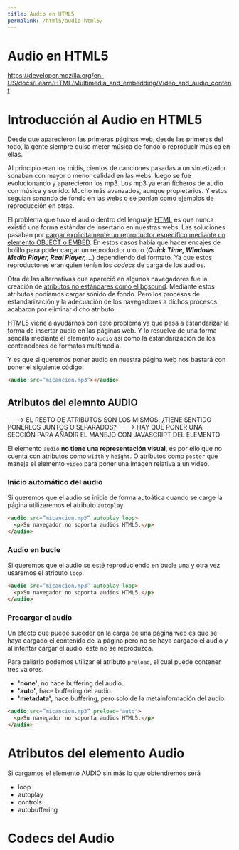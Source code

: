 ```yaml
---
title: Audio en HTML5
permalink: /html5/audio-html5/
---
```

# Audio en HTML5

https://developer.mozilla.org/en-US/docs/Learn/HTML/Multimedia_and_embedding/Video_and_audio_content


# Introducción al Audio en HTML5

Desde que aparecieron las primeras páginas web, desde las primeras del todo, la gente siempre quiso meter música de fondo o reproducir música en ellas.

Al principio eran los midis, cientos de canciones pasadas a un sintetizador sonaban con mayor o menor calidad en las webs, luego se fue evolucionando y aparecieron los mp3. Los mp3 ya eran ficheros de audio con música y sonido. Mucho más avanzados, aunque propietarios. Y estos seguían sonando de fondo en las webs o se ponían como ejemplos de reproducción en otras.

El problema que tuvo el audio dentro del lenguaje [HTML][HTML] es que nunca existió una forma estándar de insertarlo en nuestras webs. Las soluciones pasaban por [cargar explicitamente un reproductor específico mediante un elemento OBJECT o EMBED][ReproductorEmbed]. En estos casos había que hacer encajes de bolillo para poder cargar un reproductor u otro (***Quick Time, Windows Media Player, Real Player,...***) dependiendo del formato. Ya que estos reproductores eran quien tenían los *codecs* de carga de los audios.

Otra de las alternativas que apareció en algunos navegadores fue la creación de [atributos no estándares como el bgsound][bgsound]. Mediante estos atributos podíamos cargar sonido de fondo. Pero los procesos de estandarización y la adecuación de los navegadores a dichos procesos acabaron por eliminar dicho atributo.

[HTML5][HTML5] viene a ayudarnos con este problema ya que pasa a estandarizar la forma de insertar audio en las páginas web. Y lo resuelve de una forma sencilla mediante el elemento `audio` así como la estandarización de los contenedores de formatos multimedia.

Y es que si queremos poner audio en nuestra página web nos bastará con poner el siguiente código:

~~~html
<audio src=”micancion.mp3”></audio>
~~~


## Atributos del elemnto AUDIO

---> EL RESTO DE ATRIBUTOS SON LOS MISMOS. ¿TIENE SENTIDO PONERLOS JUNTOS O SEPARADOS?
---> HAY QUE PONER UNA SECCIÓN PARA AÑADIR EL MANEJO CON JAVASCRIPT DEL ELEMENTO


El elemento `audio` **no tiene una representación visual**, es por ello que no cuenta con atributos como `width` y `height`. O atributos como `poster` que maneja el elemento `video` para poner una imagen relativa a un vídeo.

### Inicio automático del audio
Si queremos que el audio se inicie de forma autoática cuando se carge la página utilizaremos el atributo `autoplay`.

~~~html
<audio src=”micancion.mp3” autoplay loop>
  <p>Su navegador no soporta audios HTML5.</p>
</audio>
~~~

### Audio en bucle
Si queremos que el audio se esté reproduciendo en bucle una y otra vez usaremos el atributo `loop`.

~~~html
<audio src=”micancion.mp3” autoplay loop>
  <p>Su navegador no soporta audios HTML5.</p>
</audio>
~~~

### Precargar el audio

Un efecto que puede suceder en la carga de una página web es que se haya cargado el contenido de la página pero no se haya cargado el audio y al intentar cargar el audio, este no se reproduzca.

Para paliarlo podemos utilizar el atributo `preload`, el cual puede contener tres valores.

* **'none'**, no hace buffering del audio.
* **'auto'**, hace buffering del audio.
* **'metadata'**, hace buffering, pero solo de la metainformación del audio.

~~~html
<audio src=”micancion.mp3” preload="auto">
  <p>Su navegador no soporta audios HTML5.</p>
</audio>
~~~


# Atributos del elemento Audio
Si cargamos el elemento AUDIO sin más lo que obtendremos será


* loop
* autoplay
* controls
* autobuffering


# Codecs del Audio


[HTML]: http://www.manualweb.net/html/
[HTML5]: http://www.manualweb.net/html5/
[ReproductorEmbed]: http://lineadecodigo.com/html/embed-musica-de-fondo-en-tu-pagina-web/
[bgsound]: http://lineadecodigo.com/html/bgsound-musica-de-fondo-en-tu-pagina-web/
